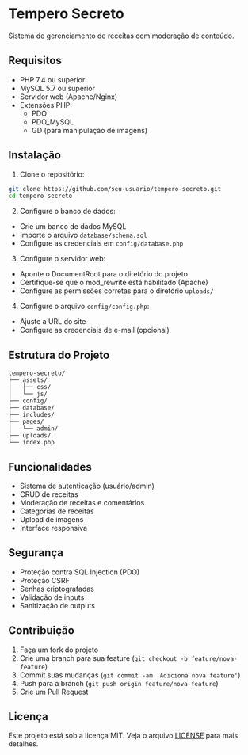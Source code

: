 # Tempero Secreto

Sistema de gerenciamento de receitas com moderação de conteúdo.

## Requisitos

- PHP 7.4 ou superior
- MySQL 5.7 ou superior
- Servidor web (Apache/Nginx)
- Extensões PHP:
  - PDO
  - PDO_MySQL
  - GD (para manipulação de imagens)

## Instalação

1. Clone o repositório:
```bash
git clone https://github.com/seu-usuario/tempero-secreto.git
cd tempero-secreto
```

2. Configure o banco de dados:
- Crie um banco de dados MySQL
- Importe o arquivo `database/schema.sql`
- Configure as credenciais em `config/database.php`

3. Configure o servidor web:
- Aponte o DocumentRoot para o diretório do projeto
- Certifique-se que o mod_rewrite está habilitado (Apache)
- Configure as permissões corretas para o diretório `uploads/`

4. Configure o arquivo `config/config.php`:
- Ajuste a URL do site
- Configure as credenciais de e-mail (opcional)

## Estrutura do Projeto

```
tempero-secreto/
├── assets/
│   ├── css/
│   └── js/
├── config/
├── database/
├── includes/
├── pages/
│   └── admin/
├── uploads/
└── index.php
```

## Funcionalidades

- Sistema de autenticação (usuário/admin)
- CRUD de receitas
- Moderação de receitas e comentários
- Categorias de receitas
- Upload de imagens
- Interface responsiva

## Segurança

- Proteção contra SQL Injection (PDO)
- Proteção CSRF
- Senhas criptografadas
- Validação de inputs
- Sanitização de outputs

## Contribuição

1. Faça um fork do projeto
2. Crie uma branch para sua feature (`git checkout -b feature/nova-feature`)
3. Commit suas mudanças (`git commit -am 'Adiciona nova feature'`)
4. Push para a branch (`git push origin feature/nova-feature`)
5. Crie um Pull Request

## Licença

Este projeto está sob a licença MIT. Veja o arquivo [LICENSE](LICENSE) para mais detalhes. 